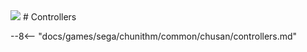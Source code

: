 <img class="header-logo" src="/img/sega/chunithm/sun/logo.png">
# Controllers

--8<-- "docs/games/sega/chunithm/common/chusan/controllers.md"
